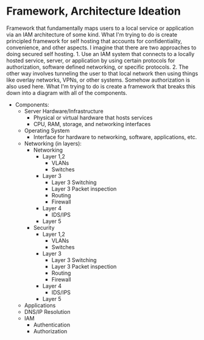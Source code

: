 # Framework, Architecture Ideation
Framework that fundamentally maps users to a local service or application via an IAM architecture of some kind. What I'm trying to do is create principled framework for self hosting that accounts for confidentiality, convenience, and other aspects. I imagine that there are two approaches to doing secured self hosting. 1. Use an IAM system that connects to a locally hosted service, server, or application by using certain protocols for authorization, software defined networking, or specific protocols. 2. The other way involves tunneling the user to that local network then using things like overlay networks, VPNs, or other systems. Somehow authorization is also used here. What I'm trying to do is create a framework that breaks this down into a diagram with all of the components.

- Components:
	- Server Hardware/Infrastructure
		- Physical or virtual hardware that hosts services
		- CPU, RAM, storage, and networking interfaces
	- Operating System
		- Interface for hardware to networking, software, applications, etc.
	- Networking (in layers):
		- Networking
			- Layer 1,2
				- VLANs
				- Switches
			- Layer 3
				- Layer 3 Switching
				- Layer 3 Packet inspection
				- Routing
				- Firewall
			- Layer 4
				- IDS/IPS
			- Layer 5
		- Security
			- Layer 1,2
				- VLANs
				- Switches
			- Layer 3
				- Layer 3 Switching
				- Layer 3 Packet inspection
				- Routing
				- Firewall
			- Layer 4
				- IDS/IPS
			- Layer 5
	- Applications
	- DNS/IP Resolution
	- IAM 
		- Authentication
		- Authorization